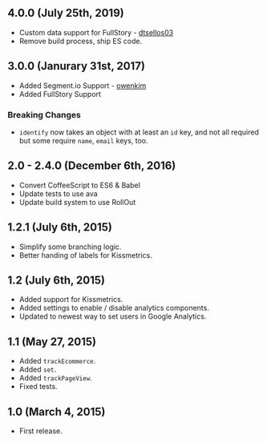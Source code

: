 ## 4.0.0 (July 25th, 2019)

* Custom data support for FullStory - [dtsellos03](https://github.com/dtsellos03)
* Remove build process, ship ES code.

## 3.0.0 (Janurary 31st, 2017)

* Added Segment.io Support - [owenkim](https://github.com/owenkim)
* Added FullStory Support

### Breaking Changes

* `identify` now takes an object with at least an `id` key, and not all required but some require `name`, `email` keys, too.

## 2.0 - 2.4.0 (December 6th, 2016)

* Convert CoffeeScript to ES6 & Babel
* Update tests to use ava
* Update build system to use RollOut

## 1.2.1 (July 6th, 2015)

* Simplify some branching logic.
* Better handing of labels for Kissmetrics.

## 1.2 (July 6th, 2015)

* Added support for Kissmetrics.
* Added settings to enable / disable analytics components.
* Updated to newest way to set users in Google Analytics.

## 1.1 (May 27, 2015)

* Added `trackEcommerce`.
* Added `set`.
* Added `trackPageView`.
* Fixed tests.

## 1.0 (March 4, 2015)

* First release.
